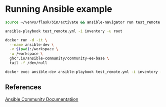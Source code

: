 # Running Ansible example


```bash
source ~/venvs/flask/bin/activate && ansible-navigator run test_remote.yml -i inventory --execution-environment-image postgresql_ee --mode stdout --pull-policy missing --container-options='--user=0' -u root
```

```bash
ansible-playbook test_remote.yml -i inventory -u root
```

```bash
docker run -d -it \
  --name ansible-dev \
  -v $(pwd):/workspace \
  -w /workspace \
  ghcr.io/ansible-community/community-ee-base \
  tail -f /dev/null
```

```bash
docker exec ansible-dev ansible-playbook test_remote.yml -i inventory -u root
```

## References
[Ansible Community Documentatiion](https://docs.ansible.com/ansible/latest/getting_started_ee/run_execution_environment.html)